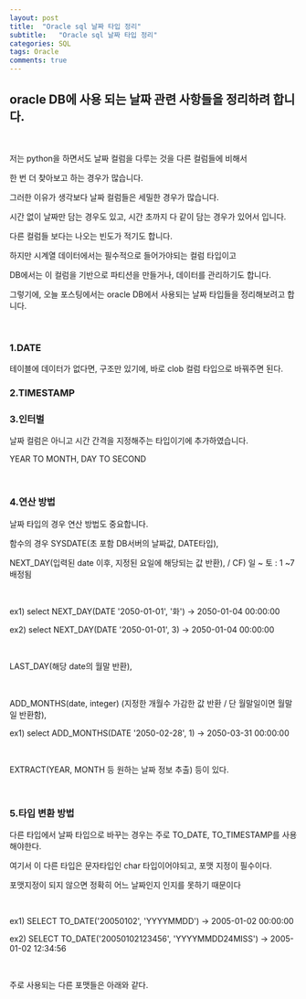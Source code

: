 ```yaml
---
layout: post
title:  "Oracle sql 날짜 타입 정리"
subtitle:   "Oracle sql 날짜 타입 정리"
categories: SQL
tags: Oracle
comments: true
---
```


## oracle DB에 사용 되는 날짜 관련 사항들을 정리하려 합니다.

<br/>

저는 python을 하면서도 날짜 컬럼을 다루는 것을 다른 컬럼들에 비해서

한 번 더 찾아보고 하는 경우가 많습니다.

그러한 이유가 생각보다 날짜 컬럼들은 세밀한 경우가 많습니다.

시간 없이 날짜만 담는 경우도 있고, 시간 초까지 다 같이 담는 경우가 있어서 입니다.

다른 컬럼들 보다는 나오는 빈도가 적기도 합니다.

하지만 시계열 데이터에서는 필수적으로 들어가야되는 컬럼 타입이고

DB에서는 이 컬럼을 기반으로 파티션을 만들거나, 데이터를 관리하기도 합니다.

그렇기에, 오늘 포스팅에서는 oracle DB에서 사용되는 날짜 타입들을 정리해보려고 합니다.

<br/>

### 1.DATE

테이블에 데이터가 없다면, 구조만 있기에, 바로 clob 컬럼 타입으로 바꿔주면 된다.

### 2.TIMESTAMP

### 3.인터벌

날짜 컬럼은 아니고 시간 간격을 지정해주는 타입이기에 추가하였습니다.

YEAR TO MONTH, DAY TO SECOND

<br/>

### 4.연산 방법

날짜 타입의 경우 연산 방법도 중요합니다.

함수의 경우 SYSDATE(초 포함 DB서버의 날짜값, DATE타입),

NEXT_DAY(입력된 date 이후, 지정된 요일에 해당되는 값 반환),  / CF) 일 ~ 토 : 1 ~7 배정됨

<br/>

ex1) select NEXT_DAY(DATE '2050-01-01', '화') -> 2050-01-04 00:00:00

ex2) select NEXT_DAY(DATE '2050-01-01', 3) -> 2050-01-04 00:00:00

<br/>

LAST_DAY(해당 date의 월말 반환),

<br/>

ADD_MONTHS(date, integer) (지정한 개월수 가감한 값 반환 / 단 월말일이면 월말일 반환함),

ex1) select ADD_MONTHS(DATE '2050-02-28', 1) -> 2050-03-31 00:00:00

<br/>

EXTRACT(YEAR, MONTH 등 원하는 날짜 정보 추출) 등이 있다.

<br/>

### 5.타입 변환 방법

다른 타입에서 날짜 타입으로 바꾸는 경우는 주로 TO_DATE, TO_TIMESTAMP를 사용해야한다.

여기서 이 다른 타입은 문자타입인 char 타입이어야되고, 포맷 지정이 필수이다.

포맷지정이 되지 않으면 정확히 어느 날짜인지 인지를 못하기 때문이다

<br/>

ex1) SELECT TO_DATE('20050102', 'YYYYMMDD') -> 2005-01-02 00:00:00

ex2) SELECT TO_DATE('20050102123456', 'YYYYMMDD24MISS') -> 2005-01-02 12:34:56

<br/>

주로 사용되는 다른 포맷들은 아래와 같다.


